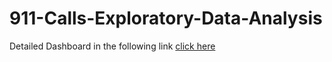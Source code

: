 # 911-Calls-Exploratory-Data-Analysis
Detailed Dashboard in the following link
[click here](https://github.com/sailohitaksh-cryptic/Crime-Rate-Visualization)

